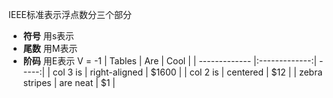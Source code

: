 IEEE标准表示浮点数分三个部分
* **符号** 用s表示
* **尾数** 用M表示
* **阶码** 用E表示
V = -1
| Tables        | Are           | Cool  |
| ------------- |:-------------:| -----:|
| col 3 is      | right-aligned | $1600 |
| col 2 is      | centered      |   $12 |
| zebra stripes | are neat      |    $1 |
